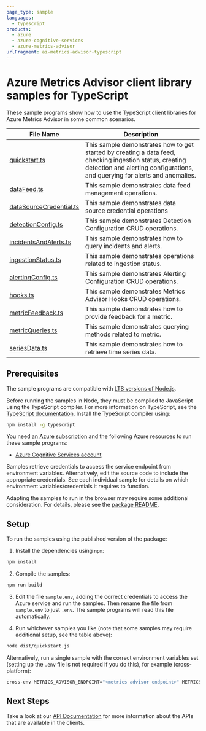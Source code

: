 ```yaml
---
page_type: sample
languages:
  - typescript
products:
  - azure
  - azure-cognitive-services
  - azure-metrics-advisor
urlFragment: ai-metrics-advisor-typescript
---
```


# Azure Metrics Advisor client library samples for TypeScript

These sample programs show how to use the TypeScript client libraries for Azure Metrics Advisor in some common scenarios.

| **File Name**                                   | **Description**                                                                                                                                                                        |
| ----------------------------------------------- | -------------------------------------------------------------------------------------------------------------------------------------------------------------------------------------- |
| [quickstart.ts][quickstart]                     | This sample demonstrates how to get started by creating a data feed, checking ingestion status, creating detection and alerting configurations, and querying for alerts and anomalies. |
| [dataFeed.ts][datafeed]                         | This sample demonstrates data feed management operations.                                                                                                                              |
| [dataSourceCredential.ts][datasourcecredential] | This sample demonstrates data source credential operations                                                                                                                             |
| [detectionConfig.ts][detectionconfig]           | This sample demonstrates Detection Configuration CRUD operations.                                                                                                                      |
| [incidentsAndAlerts.ts][incidentsandalerts]     | This sample demonstrates how to query incidents and alerts.                                                                                                                            |
| [ingestionStatus.ts][ingestionstatus]           | This sample demonstrates operations related to ingestion status.                                                                                                                       |
| [alertingConfig.ts][alertingconfig]             | This sample demonstrates Alerting Configuration CRUD operations.                                                                                                                       |
| [hooks.ts][hooks]                               | This sample demonstrates Metrics Advisor Hooks CRUD operations.                                                                                                                        |
| [metricFeedback.ts][metricfeedback]             | This sample demonstrates how to provide feedback for a metric.                                                                                                                         |
| [metricQueries.ts][metricqueries]               | This sample demonstrates querying methods related to metric.                                                                                                                           |
| [seriesData.ts][seriesdata]                     | This sample demonstrates how to retrieve time series data.                                                                                                                             |

## Prerequisites

The sample programs are compatible with [LTS versions of Node.js](https://github.com/nodejs/release#release-schedule).

Before running the samples in Node, they must be compiled to JavaScript using the TypeScript compiler. For more information on TypeScript, see the [TypeScript documentation][typescript]. Install the TypeScript compiler using:

```bash
npm install -g typescript
```

You need [an Azure subscription][freesub] and the following Azure resources to run these sample programs:

- [Azure Cognitive Services account][createinstance_azurecognitiveservicesaccount]

Samples retrieve credentials to access the service endpoint from environment variables. Alternatively, edit the source code to include the appropriate credentials. See each individual sample for details on which environment variables/credentials it requires to function.

Adapting the samples to run in the browser may require some additional consideration. For details, please see the [package README][package].

## Setup

To run the samples using the published version of the package:

1. Install the dependencies using `npm`:

```bash
npm install
```

2. Compile the samples:

```bash
npm run build
```

3. Edit the file `sample.env`, adding the correct credentials to access the Azure service and run the samples. Then rename the file from `sample.env` to just `.env`. The sample programs will read this file automatically.

4. Run whichever samples you like (note that some samples may require additional setup, see the table above):

```bash
node dist/quickstart.js
```

Alternatively, run a single sample with the correct environment variables set (setting up the `.env` file is not required if you do this), for example (cross-platform):

```bash
cross-env METRICS_ADVISOR_ENDPOINT="<metrics advisor endpoint>" METRICS_ADVISOR_SUBSCRIPTION_KEY="<metrics advisor subscription key>" METRICS_ADVISOR_API_KEY="<metrics advisor api key>" METRICS_ADVISOR_SQL_SERVER_CONNECTION_STRING="<metrics advisor sql server connection string>" METRICS_ADVISOR_AZURE_SQL_SERVER_QUERY="<metrics advisor azure sql server query>" node dist/quickstart.js
```

## Next Steps

Take a look at our [API Documentation][apiref] for more information about the APIs that are available in the clients.

[quickstart]: https://github.com/Azure/azure-sdk-for-js/blob/main/sdk/metricsadvisor/ai-metrics-advisor/samples/v1/typescript/src/quickstart.ts
[datafeed]: https://github.com/Azure/azure-sdk-for-js/blob/main/sdk/metricsadvisor/ai-metrics-advisor/samples/v1/typescript/src/dataFeed.ts
[datasourcecredential]: https://github.com/Azure/azure-sdk-for-js/blob/main/sdk/metricsadvisor/ai-metrics-advisor/samples/v1/typescript/src/dataSourceCredential.ts
[detectionconfig]: https://github.com/Azure/azure-sdk-for-js/blob/main/sdk/metricsadvisor/ai-metrics-advisor/samples/v1/typescript/src/detectionConfig.ts
[incidentsandalerts]: https://github.com/Azure/azure-sdk-for-js/blob/main/sdk/metricsadvisor/ai-metrics-advisor/samples/v1/typescript/src/incidentsAndAlerts.ts
[ingestionstatus]: https://github.com/Azure/azure-sdk-for-js/blob/main/sdk/metricsadvisor/ai-metrics-advisor/samples/v1/typescript/src/ingestionStatus.ts
[alertingconfig]: https://github.com/Azure/azure-sdk-for-js/blob/main/sdk/metricsadvisor/ai-metrics-advisor/samples/v1/typescript/src/alertingConfig.ts
[hooks]: https://github.com/Azure/azure-sdk-for-js/blob/main/sdk/metricsadvisor/ai-metrics-advisor/samples/v1/typescript/src/hooks.ts
[metricfeedback]: https://github.com/Azure/azure-sdk-for-js/blob/main/sdk/metricsadvisor/ai-metrics-advisor/samples/v1/typescript/src/metricFeedback.ts
[metricqueries]: https://github.com/Azure/azure-sdk-for-js/blob/main/sdk/metricsadvisor/ai-metrics-advisor/samples/v1/typescript/src/metricQueries.ts
[seriesdata]: https://github.com/Azure/azure-sdk-for-js/blob/main/sdk/metricsadvisor/ai-metrics-advisor/samples/v1/typescript/src/seriesData.ts
[apiref]: https://learn.microsoft.com/javascript/api/@azure/ai-metrics-advisor/
[freesub]: https://azure.microsoft.com/free/
[createinstance_azurecognitiveservicesaccount]: https://learn.microsoft.com/azure/cognitive-services/cognitive-services-apis-create-account
[package]: https://github.com/Azure/azure-sdk-for-js/tree/main/sdk/metricsadvisor/ai-metrics-advisor/README.md
[typescript]: https://www.typescriptlang.org/docs/home.html
